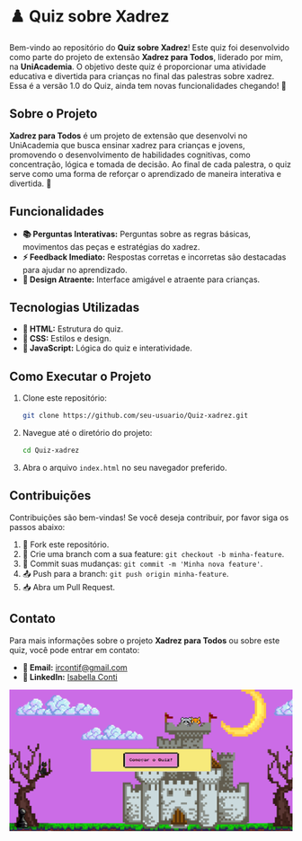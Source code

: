# ♟️ Quiz sobre Xadrez

Bem-vindo ao repositório do **Quiz sobre Xadrez**! Este quiz foi desenvolvido como parte do projeto de extensão **Xadrez para Todos**, liderado por mim, na **UniAcademia**. O objetivo deste quiz é proporcionar uma atividade educativa e divertida para crianças no final das palestras sobre xadrez.
Essa é a versão 1.0 do Quiz, ainda tem novas funcionalidades chegando! 🚀

## Sobre o Projeto

**Xadrez para Todos** é um projeto de extensão que desenvolvi no UniAcademia que busca ensinar xadrez para crianças e jovens, promovendo o desenvolvimento de habilidades cognitivas, como concentração, lógica e tomada de decisão. Ao final de cada palestra, o quiz serve como uma forma de reforçar o aprendizado de maneira interativa e divertida. 🎉

## Funcionalidades

- **📚 Perguntas Interativas:** Perguntas sobre as regras básicas, movimentos das peças e estratégias do xadrez.
- **⚡ Feedback Imediato:** Respostas corretas e incorretas são destacadas para ajudar no aprendizado.
- **🎨 Design Atraente:** Interface amigável e atraente para crianças.

## Tecnologias Utilizadas

- **🔧 HTML:** Estrutura do quiz.
- **🎨 CSS:** Estilos e design.
- **🧠 JavaScript:** Lógica do quiz e interatividade.

## Como Executar o Projeto

1. Clone este repositório:
    ```sh
    git clone https://github.com/seu-usuario/Quiz-xadrez.git
    ```

2. Navegue até o diretório do projeto:
    ```sh
    cd Quiz-xadrez
    ```

3. Abra o arquivo `index.html` no seu navegador preferido.

## Contribuições

Contribuições são bem-vindas! Se você deseja contribuir, por favor siga os passos abaixo:

1. 🍴 Fork este repositório.
2. 🌿 Crie uma branch com a sua feature: `git checkout -b minha-feature`.
3. 💾 Commit suas mudanças: `git commit -m 'Minha nova feature'`.
4. 📤 Push para a branch: `git push origin minha-feature`.
5. 📥 Abra um Pull Request.

## Contato

Para mais informações sobre o projeto **Xadrez para Todos** ou sobre este quiz, você pode entrar em contato:

- **📧 Email:** ircontif@gmail.com
- **🔗 LinkedIn:** [Isabella Conti](https://www.linkedin.com/in/isabellarconti/)



![Imagem do quiz](quiz-isa.PNG)

